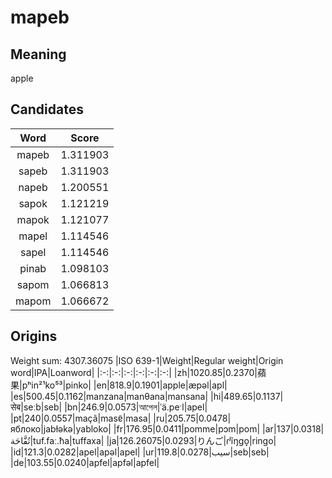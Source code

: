 # mapeb

## Meaning

apple

## Candidates

|Word|Score|
|:-:|:-:|
|mapeb|1.311903|
|sapeb|1.311903|
|napeb|1.200551|
|sapok|1.121219|
|mapok|1.121077|
|mapel|1.114546|
|sapel|1.114546|
|pinab|1.098103|
|sapom|1.066813|
|mapom|1.066672|

## Origins

Weight sum: 4307.36075
|ISO 639-1|Weight|Regular weight|Origin word|IPA|Loanword|
|:-:|:-:|:-:|:-:|:-:|:-:|
|zh|1020.85|0.2370|蘋果|pʰin²¹ko⁵³|pinko|
|en|818.9|0.1901|apple|æpəl|apl|
|es|500.45|0.1162|manzana|manθana|mansana|
|hi|489.65|0.1137|सेब|seːb|seb|
|bn|246.9|0.0573|আপেল|ˈä.peˑl|apel|
|pt|240|0.0557|maçã|masɐ̃|masa|
|ru|205.75|0.0478|яблоко|jabɫəkə|yabloko|
|fr|176.95|0.0411|pomme|pɔm|pom|
|ar|137|0.0318|تُفَّاحَة|tuf.faː.ħa|tuffaxa|
|ja|126.26075|0.0293|りんご|ɾʲĩŋɡo̞|ringo|
|id|121.3|0.0282|apel|apəl|apel|
|ur|119.8|0.0278|سیب|seb|seb|
|de|103.55|0.0240|apfel|apfəl|apfel|
